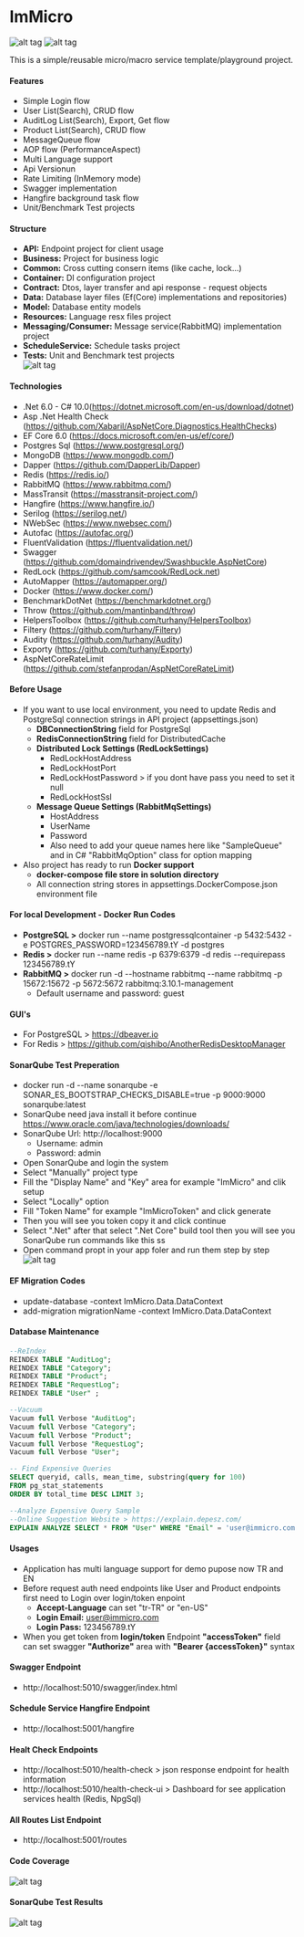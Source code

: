 #   **ImMicro**
![alt tag](https://img.shields.io/badge/Business%20Level%20Test%20Coverage-99%25-green)  ![alt tag](https://img.shields.io/badge/quality%20gate-passed-success)

This is a simple/reusable micro/macro service template/playground project.  

#### Features
- Simple Login flow
- User List(Search), CRUD flow
- AuditLog List(Search), Export, Get flow
- Product List(Search), CRUD flow
- MessageQueue flow
- AOP flow (PerformanceAspect)
- Multi Language support
- Api Versionun 
- Rate Limiting (InMemory mode)
- Swagger implementation
- Hangfire background task flow
- Unit/Benchmark Test projects

#### Structure
- **API:** Endpoint project for client usage  
- **Business:** Project for business logic        
- **Common:** Cross cutting consern items (like cache, lock...)   
- **Container:** DI configuration project   
- **Contract:** Dtos, layer transfer and api response - request objects   
- **Data:** Database layer files (Ef(Core) implementations and repositories)    
- **Model:** Database entity models   
- **Resources:** Language resx files project   
- **Messaging/Consumer:** Message service(RabbitMQ) implementation project
- **ScheduleService:** Schedule tasks project   
- **Tests:** Unit and Benchmark test projects   
![alt tag](Files/solutiondiagram.jpg)  

#### Technologies

* .Net 6.0 - C# 10.0(https://dotnet.microsoft.com/en-us/download/dotnet)
* Asp .Net Health Check (https://github.com/Xabaril/AspNetCore.Diagnostics.HealthChecks)  
* EF Core 6.0  (https://docs.microsoft.com/en-us/ef/core/)
* Postgres Sql (https://www.postgresql.org/)  
* MongoDB (https://www.mongodb.com/)  
* Dapper (https://github.com/DapperLib/Dapper)
* Redis (https://redis.io/) 
* RabbitMQ (https://www.rabbitmq.com/)
* MassTransit (https://masstransit-project.com/)
* Hangfire (https://www.hangfire.io/)  
* Serilog (https://serilog.net/)  
* NWebSec (https://www.nwebsec.com/)  
* Autofac (https://autofac.org/)  
* FluentValidation (https://fluentvalidation.net/)  
* Swagger (https://github.com/domaindrivendev/Swashbuckle.AspNetCore)  
* RedLock (https://github.com/samcook/RedLock.net)  
* AutoMapper (https://automapper.org/)  
* Docker (https://www.docker.com/)
* BenchmarkDotNet (https://benchmarkdotnet.org/)
* Throw (https://github.com/mantinband/throw)
* HelpersToolbox (https://github.com/turhany/HelpersToolbox)
* Filtery (https://github.com/turhany/Filtery)
* Audity (https://github.com/turhany/Audity)
* Exporty (https://github.com/turhany/Exporty)
* AspNetCoreRateLimit (https://github.com/stefanprodan/AspNetCoreRateLimit)

#### Before Usage
* If you want to use local environment, you need to update Redis and PostgreSql connection strings in API project  (appsettings.json)    
    * **DBConnectionString** field for PostgreSql
    * **RedisConnectionString** field for DistributedCache
    * **Distributed Lock Settings (RedLockSettings)**
        * RedLockHostAddress
        * RedLockHostPort
        * RedLockHostPassword > if you dont have pass you need to set it null
        * RedLockHostSsl  
    * **Message Queue Settings (RabbitMqSettings)**
        * HostAddress
        * UserName
        * Password
        * Also need to add your queue names here like "SampleQueue" and in C# "RabbitMqOption" class for option mapping
* Also project has ready to run **Docker support**
    * **docker-compose file store in solution directory**
    * All connection string stores in appsettings.DockerCompose.json environment file

#### For local Development - Docker Run Codes
* **PostgreSQL >**  docker run --name postgressqlcontainer -p 5432:5432 -e POSTGRES_PASSWORD=123456789.tY -d postgres
* **Redis >** docker run --name redis -p 6379:6379 -d redis --requirepass 123456789.tY
* **RabbitMQ >** docker run -d --hostname rabbitmq --name rabbitmq -p 15672:15672 -p 5672:5672 rabbitmq:3.10.1-management 
    * Default username and password: guest

#### GUI's
* For PostgreSQL > https://dbeaver.io
* For Redis > https://github.com/qishibo/AnotherRedisDesktopManager

#### SonarQube Test Preperation
* docker run -d --name sonarqube -e SONAR_ES_BOOTSTRAP_CHECKS_DISABLE=true -p 9000:9000 sonarqube:latest
* SonarQube need java install it before continue https://www.oracle.com/java/technologies/downloads/
* SonarQube Url: http://localhost:9000 
    * Username: admin
    * Password: admin
* Open SonarQube and login the system
* Select "Manually" project type
* Fill the "Display Name" and "Key" area for example "ImMicro" and clik setup
* Select "Locally" option
* Fill "Token Name" for example "ImMicroToken" and click generate
* Then you will see you token copy it and click continue
* Select ".Net" after that select ".Net Core" build tool then you will see you SonarQube run commands like this ss
* Open command propt in your app foler and run them step by step
![alt tag](Files/sonarqubeflow.jpg)  

#### EF Migration Codes
* update-database -context ImMicro.Data.DataContext
* add-migration migrationName -context ImMicro.Data.DataContext

#### Database Maintenance
``` sql
--ReIndex
REINDEX TABLE "AuditLog";
REINDEX TABLE "Category";
REINDEX TABLE "Product";
REINDEX TABLE "RequestLog";
REINDEX TABLE "User" ;

--Vacuum
Vacuum full Verbose "AuditLog";
Vacuum full Verbose "Category";
Vacuum full Verbose "Product";
Vacuum full Verbose "RequestLog";
Vacuum full Verbose "User";

-- Find Expensive Queries
SELECT queryid, calls, mean_time, substring(query for 100)
FROM pg_stat_statements 
ORDER BY total_time DESC LIMIT 3;

--Analyze Expensive Query Sample
--Online Suggestion Website > https://explain.depesz.com/
EXPLAIN ANALYZE SELECT * FROM "User" WHERE "Email" = 'user@immicro.com';
```   

#### Usages
* Application has multi language support for demo pupose now TR and EN
* Before request auth need endpoints like User and Product endpoints first need to Login over login/token enpoint
    * **Accept-Language** can set "tr-TR" or "en-US"
    * **Login Email:** user@immicro.com
    * **Login Pass:** 123456789.tY
* When you get token from **login/token** Endpoint **"accessToken"** field can set swagger **"Authorize"** area with **"Bearer {accessToken}"** syntax

#### Swagger Endpoint   
* http://localhost:5010/swagger/index.html

#### Schedule Service Hangfire Endpoint   
* http://localhost:5001/hangfire

#### Healt Check Endpoints   
* http://localhost:5010/health-check    > json response endpoint for health information
* http://localhost:5010/health-check-ui > Dashboard for see application services health (Redis, NpgSql)    

#### All Routes List Endpoint   
* http://localhost:5001/routes

#### Code Coverage
![alt tag](Files/testcovarage.jpg)  

#### SonarQube Test Results
![alt tag](Files/sonarquberesult.jpg)  

